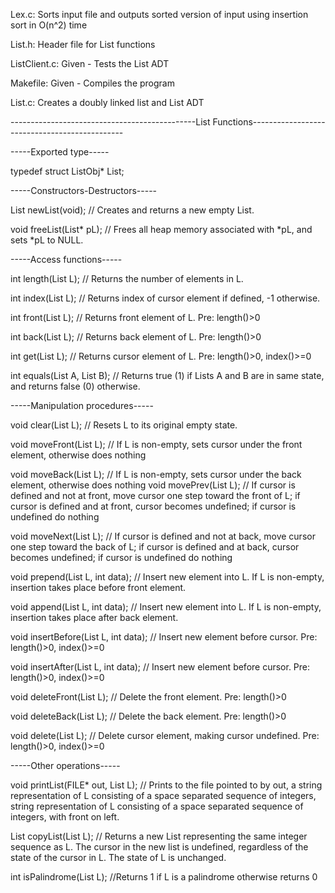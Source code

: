 Lex.c:
Sorts input file and outputs sorted version of input using insertion sort in O(n^2) time

List.h:
Header file for List functions

ListClient.c:
Given - Tests the List ADT

Makefile:
Given - Compiles the program

List.c:
Creates a doubly linked list and List ADT

----------------------------------------------List Functions----------------------------------------------

-----Exported type-----

typedef struct ListObj* List;


-----Constructors-Destructors-----

List newList(void); // Creates and returns a new empty List.

void freeList(List* pL); // Frees all heap memory associated with *pL, and sets *pL to NULL.

-----Access functions-----

int length(List L); // Returns the number of elements in L.

int index(List L); // Returns index of cursor element if defined, -1 otherwise.

int front(List L); // Returns front element of L. Pre: length()>0

int back(List L); // Returns back element of L. Pre: length()>0

int get(List L); // Returns cursor element of L. Pre: length()>0, index()>=0

int equals(List A, List B); // Returns true (1) if Lists A and B are in same state, and returns false (0) otherwise.

-----Manipulation procedures-----

void clear(List L); // Resets L to its original empty state.

void moveFront(List L); // If L is non-empty, sets cursor under the front element, otherwise does nothing

void moveBack(List L); // If L is non-empty, sets cursor under the back element, otherwise does nothing
void movePrev(List L); // If cursor is defined and not at front, move cursor one step toward the front of L; if cursor is defined and at
front, cursor becomes undefined; if cursor is undefined
do nothing

void moveNext(List L); // If cursor is defined and not at back, move cursor one
step toward the back of L; if cursor is defined and at
back, cursor becomes undefined; if cursor is undefined
do nothing

void prepend(List L, int data); // Insert new element into L. If L is non-empty,
insertion takes place before front element.
 
void append(List L, int data); // Insert new element into L. If L is non-empty,
insertion takes place after back element.

void insertBefore(List L, int data); // Insert new element before cursor.
Pre: length()>0, index()>=0

void insertAfter(List L, int data); // Insert new element before cursor.
Pre: length()>0, index()>=0

void deleteFront(List L); // Delete the front element. Pre: length()>0

void deleteBack(List L); // Delete the back element. Pre: length()>0

void delete(List L); // Delete cursor element, making cursor undefined.
Pre: length()>0, index()>=0

-----Other operations-----

void printList(FILE* out, List L); // Prints to the file pointed to by out, a
string representation of L consisting
of a space separated sequence of integers,
string representation of L consisting
of a space separated sequence of integers,
with front on left.

List copyList(List L); // Returns a new List representing the same integer
sequence as L. The cursor in the new list is undefined,
regardless of the state of the cursor in L. The state
of L is unchanged.

int isPalindrome(List L); //Returns 1 if L is a palindrome otherwise returns 0

